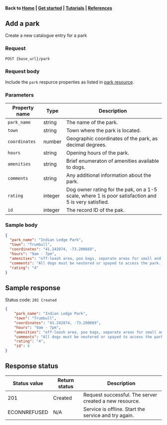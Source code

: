 #### Back to [Home](index.md) | [Get started](index.md#get-started) | [Tutorials](index.md#tutorials) | [References](index.md#reference)

## Add a park 
Create a new catalogue entry for a park

### Request
```
POST {base_url}/park
```

### Request body
Include  the `park` respurce properties as listed in [park resource](park-ref.md).

### Parameters
| Property name   | Type   | Description   |   
|---|---|---|
| `park_name`  | string   | The name of the park.  |
| `town`  | string   | Town where the park is located.  |   
| `coordinates`  | number  | Geographic coordinates of the park, as decimal degrees. |   
| `hours`  | string   | Opening hours of the park.  |   
| `amenities`  | string  | Brief enumeraton of amenities available to dogs.  |  
| `comments`  | string   | Any additional information about the park.  |   
| `rating`  | integer  | Dog owner rating for the pak, on a 1-5 scale, where 1 is poor satisfaction and 5 is very satisfied.  |   
| `id`   |integer  | The record ID of the pak.  |     



### Sample body

```json
{
  "park_name": "Indian Ledge Park",
  "town": "Trumbull",
  "coordinates": "41.242874, -73.200669",
  "hours": "9am - 7pm",
  "amenities": "off-leash area, poo bags, separate areas for small and large dogs",
  "comments": "All dogs must be neutered or spayed to access the park. A Trumbull resident sticker is required for parking.",
  "rating": "4"
}
```

## Sample response
Status code: `201 Created`

```json
{
    "park_name": "Indian Ledge Park",
    "town": "Trumbull",
    "coordinates": "41.242874, -73.200669",
    "hours": "9am - 7pm",
    "amenities": "off-leash area, poo bags, separate areas for small and large dogs",
    "comments": "All dogs must be neutered or spayed to access the park. A Trumbull resident sticker is required for parking.",
    "rating": "4",
    "id": 6
}
```
## Response status
|Status value   |Return status  |Description   |   
|---|---|---|
| 201  |Created  | Request successful. The server created a new resource.  |  
|ECONNREFUSED|N/A|Service is offline. Start the service and try again.|
